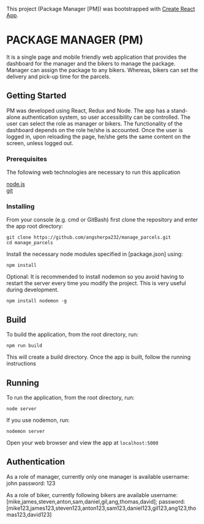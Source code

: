 This project (Package Manager [PM]) was bootstrapped with [Create React App](https://github.com/facebook/create-react-app).

# PACKAGE MANAGER (PM)

It is a single page and mobile friendly web application that provides the dashboard for the manager and the bikers to manage the package. Manager can assign the package to any bikers. Whereas, bikers can set the delivery and pick-up time for the parcels.

## Getting Started

PM was developed using React, Redux and Node. The app has a stand-alone authentication system, so user accessibility can be controlled. The user can select the role as manager or bikers. The functionality of the dashboard depends on the role he/she is accounted. Once the user is logged in, upon reloading the page, he/she gets the same content on the screen, unless logged out.

### Prerequisites

The following web technologies are necessary to run this application

[node.js](https://nodejs.org/en/)<br/>
[git](https://git-scm.com/downloads)

### Installing

From your console (e.g. cmd or GitBash) first clone the repository and enter the app root directory:

```
git clone https://github.com/angsherpa232/manage_parcels.git
cd manage_parcels
```

Install the necessary node modules specified in [package.json] using:

```
npm install
```

Optional: It is recommended to install nodemon so you avoid having to restart the server every time you modify the project. This is very useful during development.

```
npm install nodemon -g
```

## Build

To build the application, from the root directory, run:

```
npm run build
```

This will create a build directory. Once the app is built, follow the running instructions

## Running

To run the application, from the root directory, run:

```
node server
```

If you use nodemon, run:

```
nodemon server
```

Open your web browser and view the app at `localhost:5000`

## Authentication

As a role of manager, currently only one manager is available
username: john
password: 123

As a role of biker, currently following bikers are available
username: [mike,james,steven,anton,sam,daniel,gil,ang,thomas,david];
password:[mike123,james123,steven123,anton123,sam123,daniel123,gil123,ang123,thomas123,david123]

